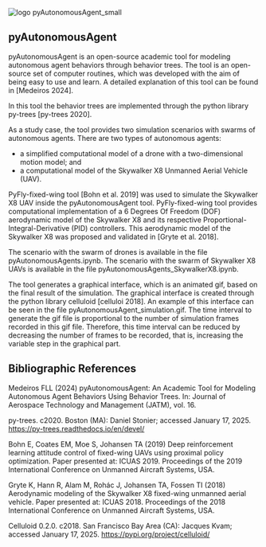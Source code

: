 ![logo pyAutonomousAgent_small](https://github.com/user-attachments/assets/91ee7bac-81f0-4994-a557-8a672d9ca124)

## pyAutonomousAgent

pyAutonomousAgent is an open-source academic tool for modeling autonomous agent behaviors through behavior trees.
The tool is an open-source set of computer routines, which was developed with the aim of being easy to use and learn.
A detailed explanation of this tool can be found in [Medeiros 2024].

In this tool the behavior trees are implemented through the python library py-trees [py-trees 2020]. 

As a study case, the tool provides two simulation scenarios with swarms of autonomous agents.
There are two types of autonomous agents:
- a simplified computational model of a drone with a two-dimensional motion model; and
- a computational model of the Skywalker X8 Unmanned Aerial Vehicle (UAV).

PyFly-fixed-wing tool [Bohn et al. 2019] was used to simulate the Skywalker X8 UAV inside the pyAutonomousAgent tool. 
PyFly-fixed-wing tool provides computational implementation of a 6 Degrees Of Freedom (DOF) aerodynamic model of the Skywalker X8 and its respective Proportional-Integral-Derivative (PID) controllers.
This aerodynamic model of the Skywalker X8 was proposed and validated in [Gryte et al. 2018].

The scenario with the swarm of drones is available in the file pyAutonomousAgents.ipynb. The scenario with the swarm of Skywalker X8 UAVs is available in the file pyAutonomousAgents_SkywalkerX8.ipynb.

The tool generates a graphical interface, which is an animated gif, based on the final result of the simulation.
The graphical interface is created through the python library celluloid [celluloi 2018].
An example of this interface can be seen in the file pyAutonomousAgent_simulation.gif.
The time interval to generate the gif file is proportional to the number of simulation frames recorded in this gif file. 
Therefore, this time interval can be reduced by decreasing the number of frames to be recorded, that is, increasing the variable step in the graphical part.

## Bibliographic References

Medeiros FLL (2024) pyAutonomousAgent: An Academic Tool for Modeling Autonomous Agent Behaviors Using Behavior Trees. In: Journal of Aerospace Technology and Management (JATM), vol. 16.

py-trees. c2020. Boston (MA): Daniel Stonier; accessed January 17, 2025. https://py-trees.readthedocs.io/en/devel/

Bohn E, Coates EM, Moe S, Johansen TA (2019) Deep reinforcement learning attitude control of fixed-wing UAVs using proximal policy optimization. Paper presented at: ICUAS 2019. Proceedings of the 2019 International Conference on Unmanned Aircraft Systems, USA.

Gryte K, Hann R, Alam M, Rohác J, Johansen TA, Fossen TI (2018) Aerodynamic modeling of the Skywalker X8 fixed-wing unmanned aerial vehicle. Paper presented at: ICUAS 2018. Proceedings of the 2018 International Conference on Unmanned Aircraft Systems, USA.

Celluloid 0.2.0. c2018. San Francisco Bay Area (CA): Jacques Kvam; accessed January 17, 2025. https://pypi.org/project/celluloid/
